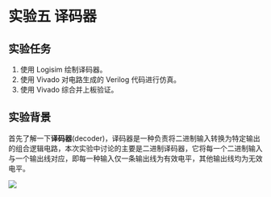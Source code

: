 # 实验五 译码器

## 实验任务

1. 使用 Logisim 绘制译码器。
2. 使用 Vivado 对电路生成的 Verilog 代码进行仿真。
3. 使用 Vivado 综合并上板验证。

## 实验背景

首先了解一下**译码器**(decoder)，译码器是一种负责将二进制输入转换为特定输出的组合逻辑电路，本次实验中讨论的主要是二进制译码器，它将每一个二进制输入与一个输出线对应，即每一种输入仅一条输出线为有效电平，其他输出线均为无效电平。

<img src="../pic/decoder_n.png">
